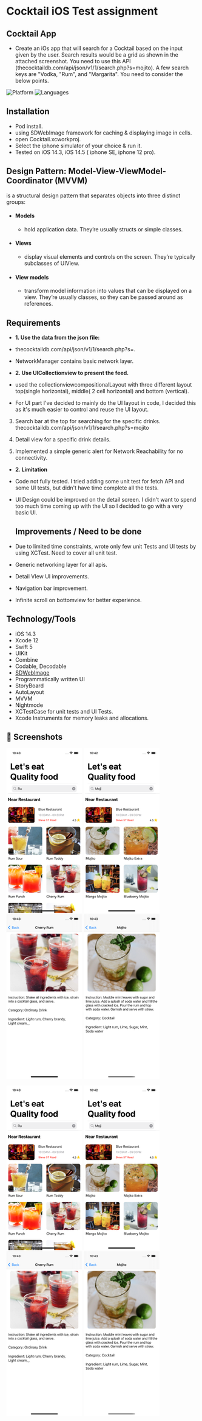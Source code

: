 # Cocktail iOS Test assignment
## Cocktail App


- Create an iOs app that will search for a Cocktail based on the input given by the user. Search results would be a grid as shown in the attached screenshot. You need to use this API (thecocktaildb.com/api/json/v1/1/search.php?s=mojito). A few search keys are "Vodka, "Rum", and "Margarita". You need to consider the below points.

![Platform](https://img.shields.io/badge/Platform-iOS-orange.svg)
![Languages](https://img.shields.io/badge/Language-Swift-orange.svg)

## Installation
- Pod install.
- using SDWebImage framework for caching & displaying image in cells.
- open Cocktail.xcworkproj. 
- Select the iphone simulator of your choice & run it. 
- Tested on iOS 14.3, iOS 14.5 ( iphone SE, iphone 12 pro).

## Design Pattern: Model-View-ViewModel-Coordinator (MVVM)
is a structural design pattern that separates objects into three distinct groups:
- #### Models 
  - hold application data. They’re usually structs or simple classes.
- #### Views 
  - display visual elements and controls on the screen. They’re typically subclasses of UIView.
- #### View models
  - transform model information into values that can be displayed on a view. They’re usually classes, so they can be passed around as references.


## Requirements

- **1. Use the data from the json file:**
- thecocktaildb.com/api/json/v1/1/search.php?s=. 
- NetworkManager contains basic network layer.

- **2. Use UICollectionview to present the
feed.**
- used the collectionviewcompositionalLayout with three different layout top(single horizontal), middle( 2 cell horizontal) and bottom (vertical).
-  For UI part I've decided to mainly do the UI layout in code, I decided this as it's much easier to control and reuse the UI layout. 

3. Search bar at the top for searching for the specific drinks.
thecocktaildb.com/api/json/v1/1/search.php?s=mojito

4. Detail view for a specific drink details.

5. Implemented a simple generic alert for Network Reachability for no connectivity.


- **2. Limitation**

- Code not fully tested. I tried adding some unit test for fetch API and some UI tests, but didn't have time  complete all the tests.

- UI Design could be improved on the detail  screen. I didn't want to spend too much time coming up with the UI so I decided to go with a very basic UI.

    
  ## Improvements / Need to be done
- Due to limited time constraints, wrote only few unit Tests and UI tests by using XCTest. Need to cover all unit test.
- Generic networking layer for all apis.
- Detail VIew UI  improvements.
- Navigation bar improvement.
- Infinite scroll on bottomview for better experience.


## Technology/Tools

- iOS 14.3
- Xcode 12
- Swift 5
- UIKit
- Combine
- Codable, Decodable
- [SDWebImage](https://github.com/SDWebImage/SDWebImage)
- Programmatically written UI
- StoryBoard
- AutoLayout
- MVVM
- Nightmode
- XCTestCase for unit tests and UI Tests.
- Xcode Instruments for memory leaks and allocations.

## 📱 Screenshots

<p float="left"> 
<img src="/Documentation/sim1.png" width="200">
<img src="/Documentation/sim2.png" width="200">
<img src="/Documentation/sim3.png" width="200">
<img src="/Documentation/sim4.png" width="200">
</p>


<p float="left"> 
<img src="/Documentation/sim1.png" width="200">
<img src="/Documentation/sim2.png" width="200">
<img src="/Documentation/sim3.png" width="200">
<img src="/Documentation/sim4.png" width="200">
</p>


